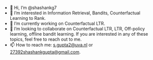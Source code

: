 - 👋 Hi, I’m @shashankg7
- 👀 I’m interested in Information Retrieval, Bandits, Counterfactual Learning to Rank.
- 🌱 I’m currently working on Counterfactual LTR. 
- 💞️ I’m looking to collaborate on Counterfactual LTR, LTR, Off-policy learning, offline bandit learning. If you are interested in any of these topics, feel free to reach out to me. 
- 📫 How to reach me: s.gupta2@uva.nl or 27392shashankgupta@gmail.com.

<!---
shashankg7/shashankg7 is a ✨ special ✨ repository because its `README.md` (this file) appears on your GitHub profile.
You can click the Preview link to take a look at your changes.
--->
